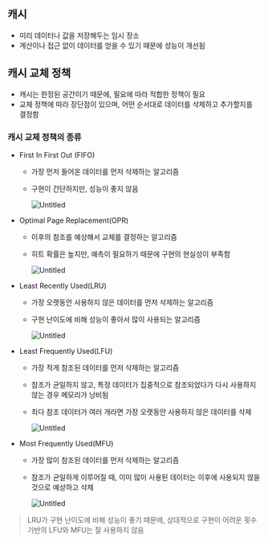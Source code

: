 ## 캐시

- 미리 데이터나 값을 저장해두는 임시 장소
- 계산이나 접근 없이 데이터를 얻을 수 있기 때문에 성능이 개선됨

## 캐시 교체 정책

- 캐시는 한정된 공간이기 때문에, 필요에 따라 적합한 정책이 필요
- 교체 정책에 따라 장단점이 있으며, 어떤 순서대로 데이터를 삭제하고 추가할지를 결정함

### 캐시 교체 정책의 종류

- First In First Out (FIFO)
    - 가장 먼저 들어온 데이터를 먼저 삭제하는 알고리즘
    - 구현이 간단하지만, 성능이 좋지 않음
        
        ![Untitled](https://s3.us-west-2.amazonaws.com/secure.notion-static.com/e82b58d7-43d8-491e-bff5-69daa34f91d7/Untitled.png?X-Amz-Algorithm=AWS4-HMAC-SHA256&X-Amz-Content-Sha256=UNSIGNED-PAYLOAD&X-Amz-Credential=AKIAT73L2G45EIPT3X45%2F20220918%2Fus-west-2%2Fs3%2Faws4_request&X-Amz-Date=20220918T145213Z&X-Amz-Expires=86400&X-Amz-Signature=76b769d01846182cdf190566ad45ae1892ea455098fae1703fa28207f60184d0&X-Amz-SignedHeaders=host&response-content-disposition=filename%20%3D%22Untitled.png%22&x-id=GetObject)
        

- Optimal Page Replacement(OPR)
    - 이후의 참조를 예상해서 교체를 결정하는 알고리즘
    - 히트 확률은 높지만, 예측이 필요하기 때문에 구현의 현실성이 부족함
        
        ![Untitled](https://s3.us-west-2.amazonaws.com/secure.notion-static.com/bba4fdaf-1424-4989-aec0-d618f7ff7f5d/Untitled.png?X-Amz-Algorithm=AWS4-HMAC-SHA256&X-Amz-Content-Sha256=UNSIGNED-PAYLOAD&X-Amz-Credential=AKIAT73L2G45EIPT3X45%2F20220918%2Fus-west-2%2Fs3%2Faws4_request&X-Amz-Date=20220918T145215Z&X-Amz-Expires=86400&X-Amz-Signature=a293d579d35cb670aeb3370e2459baffa71ba16a25c9d858f438ca1da45d9aaf&X-Amz-SignedHeaders=host&response-content-disposition=filename%20%3D%22Untitled.png%22&x-id=GetObject)
        

- Least Recently Used(LRU)
    - 가장 오랫동안 사용하지 않은 데이터를 먼저 삭제하는 알고리즘
    - 구현 난이도에 비해 성능이 좋아서 많이 사용되는 알고리즘
        
        ![Untitled](https://s3.us-west-2.amazonaws.com/secure.notion-static.com/d9968152-2e54-4c0b-a31d-641d375d79b7/Untitled.png?X-Amz-Algorithm=AWS4-HMAC-SHA256&X-Amz-Content-Sha256=UNSIGNED-PAYLOAD&X-Amz-Credential=AKIAT73L2G45EIPT3X45%2F20220913%2Fus-west-2%2Fs3%2Faws4_request&X-Amz-Date=20220913T101617Z&X-Amz-Expires=86400&X-Amz-Signature=ba5e2230d4b5d259bade603f6310693d3b6bd4f5cedad667d507f9b2a6718d3b&X-Amz-SignedHeaders=host&response-content-disposition=filename%20%3D%22Untitled.png%22&x-id=GetObject)
        

- Least Frequently Used(LFU)
    - 가장 적게 참조된 데이터를 먼저 삭제하는 알고리즘
    - 참조가 균일하지 않고, 특정 데이터가 집중적으로 참조되었다가 다시 사용하지 않는 경우 메모리가 낭비됨
    - 최다 참조 데이터가 여러 개라면 가장 오랫동안 사용하지 않은 데이터를 삭제
        
        ![Untitled](https://s3.us-west-2.amazonaws.com/secure.notion-static.com/2f7a7593-fc9d-4afa-8b8c-1bab20a222e1/Untitled.png?X-Amz-Algorithm=AWS4-HMAC-SHA256&X-Amz-Content-Sha256=UNSIGNED-PAYLOAD&X-Amz-Credential=AKIAT73L2G45EIPT3X45%2F20220913%2Fus-west-2%2Fs3%2Faws4_request&X-Amz-Date=20220913T101621Z&X-Amz-Expires=86400&X-Amz-Signature=15de7b8e1bdcf7dd178e0a389d195755dc9c8c4cbab6bcc9b4eac4c4f19efcde&X-Amz-SignedHeaders=host&response-content-disposition=filename%20%3D%22Untitled.png%22&x-id=GetObject)
        

- Most Frequently Used(MFU)
    - 가장 많이 참조된 데이터를 먼저 삭제하는 알고리즘
    - 참조가 균일하게 이루어질 때, 이미 많이 사용된 데이터는 이후에 사용되지 않을 것으로 예상하고 삭제
        
        ![Untitled](https://s3.us-west-2.amazonaws.com/secure.notion-static.com/c2e796fb-c44c-4d26-ad7c-ede94e56c36d/Untitled.png?X-Amz-Algorithm=AWS4-HMAC-SHA256&X-Amz-Content-Sha256=UNSIGNED-PAYLOAD&X-Amz-Credential=AKIAT73L2G45EIPT3X45%2F20220913%2Fus-west-2%2Fs3%2Faws4_request&X-Amz-Date=20220913T101624Z&X-Amz-Expires=86400&X-Amz-Signature=5a57da078440a6c62e1a28e645317ce0e7a786ae50b80a2ab8a884cd67004438&X-Amz-SignedHeaders=host&response-content-disposition=filename%20%3D%22Untitled.png%22&x-id=GetObject)
        

> LRU가 구현 난이도에 비해 성능이 좋기 때문에, 상대적으로 구현이 어려운 횟수 기반의 LFU와 MFU는 잘 사용하지 않음
>
